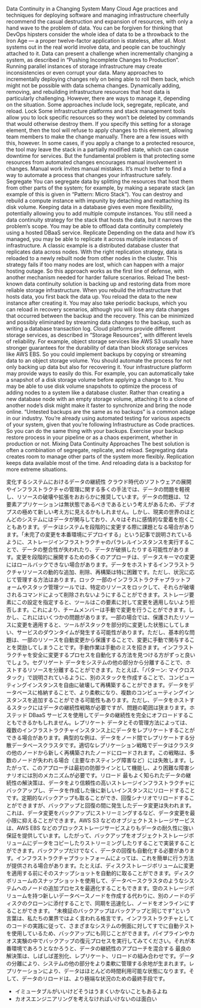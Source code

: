 Data Continuity in a Changing System Many Cloud Age practices and techniques for deploying software and managing infrastructure cheerfully recommend the casual destruction and expansion of resources, with only a hand wave to the problem of data. You can be forgiven for thinking that DevOps hipsters consider the whole idea of data to be a throwback to the Iron Age — a proper twelve-factor application is stateless, after all. Most systems out in the real world involve data, and people can be touchingly attached to it. Data can present a challenge when incrementally changing a system, as described in “Pushing Incomplete Changes to Production”. Running parallel instances of storage infrastructure may create inconsistencies or even corrupt your data. Many approaches to incrementally deploying changes rely on being able to roll them back, which might not be possible with data schema changes. Dynamically adding, removing, and rebuilding infrastructure resources that host data is particularly challenging. However, there are ways to manage it, depending on the situation. Some approaches include lock, segregate, replicate, and reload. Lock Some infrastructure platforms and stack management tools allow you to lock specific resources so they won’t be deleted by commands that would otherwise destroy them. If you specify this setting for a storage element, then the tool will refuse to apply changes to this element, allowing team members to make the change manually. There are a few issues with this, however. In some cases, if you apply a change to a protected resource, the tool may leave the stack in a partially modified state, which can cause downtime for services.
But the fundamental problem is that protecting some resources from automated changes encourages manual involvement in changes. Manual work invites manual mistakes. It’s much better to find a way to automate a process that changes your infrastructure safely. Segregate You can segregate data by splitting the resources that host them from other parts of the system; for example, by making a separate stack (an example of this is given in “Pattern: Micro Stack”). You can destroy and rebuild a compute instance with impunity by detaching and reattaching its disk volume. Keeping data in a database gives even more flexibility, potentially allowing you to add multiple compute instances. You still need a data continuity strategy for the stack that hosts the data, but it narrows the problem’s scope. You may be able to offload data continuity completely using a hosted DBaaS service. Replicate Depending on the data and how it’s managed, you may be able to replicate it across multiple instances of infrastructure. A classic example is a distributed database cluster that replicates data across nodes. With the right replication strategy, data is reloaded to a newly rebuilt node from other nodes in the cluster. This strategy fails if too many nodes are lost, which can happen with a major hosting outage. So this approach works as the first line of defense, with another mechanism needed for harder failure scenarios. Reload The best-known data continuity solution is backing up and restoring data from more reliable storage infrastructure. When you rebuild the infrastructure that hosts data, you first back the data up. You reload the data to the new instance after creating it. You may also take periodic backups, which you can reload in recovery scenarios, although you will lose any data changes that occurred between the backup and the recovery. This can be minimized and possibly eliminated by streaming data changes to the backup, such as writing a database transaction log.
Cloud platforms provide different storage services, as described in “Storage Resources”, with different levels of reliability. For example, object storage services like AWS S3 usually have stronger guarantees for the durability of data than block storage services like AWS EBS. So you could implement backups by copying or streaming data to an object storage volume. You should automate the process for not only backing up data but also for recovering it. Your infrastructure platform may provide ways to easily do this. For example, you can automatically take a snapshot of a disk storage volume before applying a change to it. You may be able to use disk volume snapshots to optimize the process of adding nodes to a system like a database cluster. Rather than creating a new database node with an empty storage volume, attaching it to a clone of another node’s disk might make it faster to synchronize and bring the node online. “Untested backups are the same as no backups” is a common adage in our industry. You’re already using automated testing for various aspects of your system, given that you’re following Infrastructure as Code practices. So you can do the same thing with your backups. Exercise your backup restore process in your pipeline or as a chaos experiment, whether in production or not. Mixing Data Continuity Approaches The best solution is often a combination of segregate, replicate, and reload. Segregating data creates room to manage other parts of the system more flexibly. Replication keeps data available most of the time. And reloading data is a backstop for more extreme situations.

変化するシステムにおけるデータの継続性 クラウド時代のソフトウェアの展開やインフラストラクチャの管理に関する多くの手法では、データの問題を軽視し、リソースの破壊や拡張をおおらかに推奨しています。データの問題は、12 要素アプリケーションは無状態であるべきであるという考えがあるため、デブオプスの極めて新しい考え方に見えるかもしれません。しかし、現実の世界のほとんどのシステムにはデータが関与しており、人々はそれに感情的な愛着を抱くこともあります。データはシステムを段階的に変更する際に課題となる場合があります。「未完了の変更を本番環境にデプロイする」という記事で説明されているように、ストレージインフラストラクチャのパラレルインスタンスを実行することで、データの整合性が失われたり、データが破損したりする可能性があります。変更を段階的に展開するための多くのアプローチは、データスキーマの変更にはロールバックできない場合があります。データをホストするインフラストラクチャリソースの動的な追加、削除、再構築は特に困難です。ただし、状況に応じて管理する方法はあります。ロック 一部のインフラストラクチャプラットフォームやスタック管理ツールでは、特定のリソースをロックして、それらが破壊されるコマンドによって削除されないようにすることができます。ストレージ要素にこの設定を指定すると、ツールはこの要素に対して変更を適用しないよう拒否します。これにより、チームメンバーは手動で変更を行うことができます。しかし、これにはいくつかの問題があります。一部の場合では、保護されたリソースに変更を適用すると、ツールがスタックを部分的に変更した状態にしてしまい、サービスのダウンタイムが発生する可能性があります。ただし、基本的な問題は、一部のリソースを自動変更から保護することで、変更に手動で関与することを奨励してしまうことです。手動作業は手動のミスを招きます。インフラストラクチャを安全に変更するプロセスを自動化する方法を見つける方がずっと良いでしょう。セグリゲート データをシステムの他の部分から分離することで、ホストするリソースを分離することができます。たとえば、「パターン: マイクロスタック」で説明されているように、別のスタックを作成することで、コンピューティングインスタンスを自由に破壊して再構築することができます。データをデータベースに格納することで、より柔軟になり、複数のコンピューティングインスタンスを追加することができる可能性もあります。ただし、データをホストするスタックにはデータの継続性戦略が必要ですが、問題の範囲は狭まります。ホステッド DBaaS サービスを使用してデータの継続性を完全にオフロードすることもできるかもしれません。レプリケート データとその管理方法によっては、複数のインフラストラクチャインスタンス上にデータをレプリケートすることができる場合があります。典型的な例は、データをノード間でレプリケートする分散データベースクラスタです。適切なレプリケーション戦略でデータはクラスタの他のノードから新しく再構築されたノードにロードされます。この戦略は、多数のノードが失われる場合（主要なホスティング障害など）には失敗します。したがって、このアプローチは最初の防御ラインとして機能し、より困難な障害シナリオには別のメカニズムが必要です。リロード 最もよく知られたデータの継続性の解決策は、データをより信頼性の高いストレージインフラストラクチャにバックアップし、データを作成した後に新しいインスタンスにリロードすることです。定期的なバックアップも取ることができ、回復シナリオでリロードすることができますが、バックアップと回復の間に発生したデータ変更は失われます。これは、データ変更をバックアップにストリーミングするなど、データ変更を最小限に抑えることができます。AWS S3 などのオブジェクトストレージサービスは、AWS EBS などのブロックストレージサービスよりもデータの耐久性に強い保証を提供しています。したがって、バックアップをオブジェクトストレージボリュームにデータをコピーしたりストリーミングしたりすることで実装することができます。バックアップだけでなく、データの回復も自動化する必要があります。インフラストラクチャプラットフォームによっては、これを簡単に行う方法が提供される場合があります。たとえば、ディスクストレージボリュームに変更を適用する前にそのスナップショットを自動的に取ることができます。ディスクボリュームのスナップショットを使用して、データベースクラスタのようなシステムへのノードの追加プロセスを最適化することもできます。空のストレージボリュームを持つ新しいデータベースノードを作成する代わりに、別のノードのディスクのクローンに添付することで、同期を迅速化し、ノードをオンラインにすることができます。 "未検証のバックアップはバックアップと同じです"という言葉は、私たちの業界ではよく言われる格言です。インフラストラクチャとしてのコードの実践に従って、さまざまなシステムの側面に対してすでに自動テストを使用しているため、バックアップにも同じことができます。パイプラインやカオス実験の中でバックアップの復元プロセスを実行してみてください。それが本番環境であろうとなかろうと、データの継続性のアプローチを混合する 最良の解決策は、しばしば差別化、レプリケート、リロードの組み合わせです。データの分離により、システムの他の部分をより柔軟に管理する余地が生まれます。レプリケーションにより、データはほとんどの時間利用可能な状態になります。そして、データのリロードは、より極端な状況のための最終手段です。

- イミュータブルがいいけどそうはうまくいかないこともあるよね
- カオスエンジニアリングを考えなければいけないのは面白い
